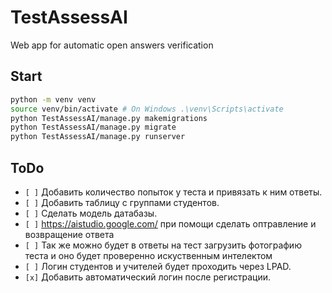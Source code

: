 # TestAssessAI
Web app for automatic open answers verification

## Start
```sh
python -m venv venv
source venv/bin/activate # On Windows .\venv\Scripts\activate
python TestAssessAI/manage.py makemigrations
python TestAssessAI/manage.py migrate
python TestAssessAI/manage.py runserver
```

## ToDo
- `[ ]` Добавить количество попыток у теста и привязать к ним ответы.
- `[ ]` Добавить таблицу с группами студентов.
- `[ ]` Сделать модель датабазы.
- `[ ]` https://aistudio.google.com/ при помощи сделать оптравление и возвращение ответа 
- `[ ]` Так же можно будет в ответы на тест загрузить фотографию теста и оно будет проверенно искуственным интелектом
- `[ ]` Логин студентов и учителей будет проходить через LPAD.
- `[x]` Добавить автоматический логин после регистрации.